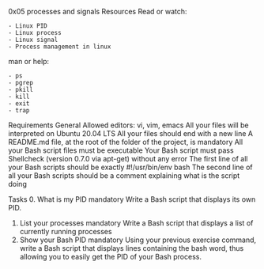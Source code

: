 0x05 processes and signals
Resources
Read or watch:

	- Linux PID
	- Linux process
	- Linux signal
	- Process management in linux
man or help:

	- ps
	- pgrep
	- pkill
	- kill
	- exit
	- trap
Requirements
General
 Allowed editors: vi, vim, emacs
 All your files will be interpreted on Ubuntu 20.04 LTS
 All your files should end with a new line
 A README.md file, at the root of the folder of the project, is mandatory
 All your Bash script files must be executable
 Your Bash script must pass Shellcheck (version 0.7.0 via apt-get) without any error
 The first line of all your Bash scripts should be exactly #!/usr/bin/env bash
 The second line of all your Bash scripts should be a comment explaining what is the script doing	

Tasks
0. What is my PID
	mandatory
	Write a Bash script that displays its own PID.

1. List your processes
	mandatory
	Write a Bash script that displays a list of currently running processes
2. Show your Bash PID
	mandatory
	Using your previous exercise command, write a Bash script that displays lines containing the bash word, thus allowing you to easily get the PID of your Bash 	process.

